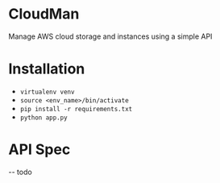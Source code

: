 # CloudMan
Manage AWS cloud storage and instances using a simple API

Installation
============

- `virtualenv venv`
- `source <env_name>/bin/activate`
- `pip install -r requirements.txt`
- `python app.py`

API Spec
========

-- todo